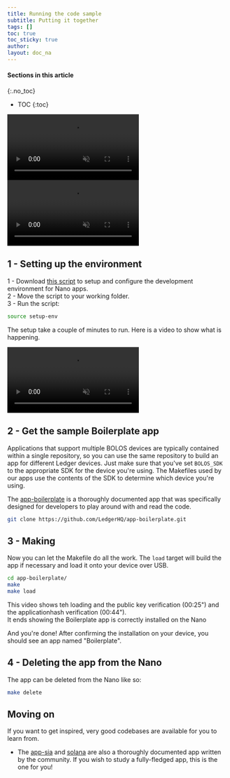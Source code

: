 ```yaml
---
title: Running the code sample
subtitle: Putting it together
tags: []
toc: true
toc_sticky: true
author:
layout: doc_na
---
```


#### Sections in this article
{:.no_toc}
* TOC
{:toc}


<video controls muted ><source src="../../../uploads/videos/NA/load.mp4" type='video/mp4'></video><br>
<video controls muted ><source src="../../../uploads/videos/NA/delete.mp4" type='video/mp4'></video><br>

## 1 - Setting up the environment

1 - Download [this script](../../../files/setup-env.sh) to setup and configure the development environment for Nano apps.  
2 - Move the script to your working folder.  
3 - Run the script:   
```bash
source setup-env
```

The setup take a couple of minutes to run. Here is a video to show what is happening.

<video controls muted ><source src="../../../uploads/videos/NA/nano-setup.mp4" type='video/mp4'></video><br>
## 2 - Get the sample Boilerplate app

Applications that support multiple BOLOS devices are typically contained within a single repository, so you can use the same repository to build an app for different Ledger devices. Just make sure that you've set `BOLOS_SDK` to the appropriate SDK for the device you're using. The Makefiles used by our apps use the contents of the SDK to determine which device you're using.

The [app-boilerplate](https://github.com/LedgerHQ/app-boilerplate.git) is a thoroughly documented app that was specifically designed for developers to play around with and read the code.

```bash
git clone https://github.com/LedgerHQ/app-boilerplate.git
```

## 3 - Making

Now you can let the Makefile do all the work. The `load` target will build the app if necessary and load it onto your device over USB.

```bash
cd app-boilerplate/
make
make load
```

This video shows teh loading and the public key verification (00:25") and the applicationhash verification (00:44").   
It ends showing the Boilerplate app is correctly installed on the Nano

And you're done! After confirming the installation on your device, you should see an app named "Boilerplate". 

## 4 - Deleting the app from the Nano


The app can be deleted from the Nano like so:

```bash
make delete
```


## Moving on

<!-- Not much documentation has been written yet (work in progress!) regarding the exact steps to follow to write apps. However, very good codebases are available for you to learn from.-->
If you want to get inspired, very good codebases are available for you to learn from.



-   The [app-sia](https://github.com/LedgerHQ/app-sia.git) and [solana](https://github.com/LedgerHQ/app-solana) are also a thoroughly documented app written by the community. If you wish to study a fully-fledged app, this is the one for you!
